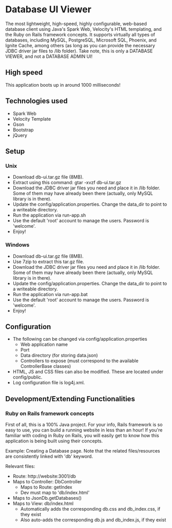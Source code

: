 # Database UI Viewer

The most lightweight, high-speed, highly configurable, web-based database client using Java's Spark Web,
Velocity's HTML templating, and the Ruby on Rails framework concepts. It supports virtually all types of databases, including MySQL, PostgreSQL, Microsoft SQL, Phoenix, and Ignite Cache, among others (as long as you can provide the necessary JDBC driver jar files to /lib folder).
Take note, this is only a DATABASE VIEWER, and not a DATABASE ADMIN UI!

## High speed
This application boots up in around 1000 milliseconds!

## Technologies used
- Spark Web
- Velocity Template
- Gson
- Bootstrap
- jQuery

## Setup

### Unix
- Download db-ui.tar.gz file (8MB).
- Extract using this command: gtar -xvzf db-ui.tar.gz
- Download the JDBC driver jar files you need and place it in /lib folder. Some of them may have already been there (actually, only MySQL library is in there).
- Update the config/application.properties. Change the data_dir to point to a writeable directory.
- Run the application via run-app.sh
- Use the default 'root' account to manage the users. Password is 'welcome'.
- Enjoy!

### Windows
- Download db-ui.tar.gz file (8MB).
- Use 7zip to extract this tar.gz file.
- Download the JDBC driver jar files you need and place it in /lib folder. Some of them may have already been there (actually, only MySQL library is in there).
- Update the config/application.properties. Change the data_dir to point to a writeable directory.
- Run the application via run-app.bat
- Use the default 'root' account to manage the users. Password is 'welcome'.
- Enjoy!

## Configuration
- The following can be changed via config/application.properties
  - Web application name
  - Port
  - Data directory (for storing data.json)
  - Controllers to expose (must correspond to the available ControllerBase classes)
- HTML, JS and CSS files can also be modified. These are located under config/public.
- Log configuration file is log4j.xml.

## Development/Extending Functionalities

### Ruby on Rails framework concepts
First of all, this is a 100% Java project. 
For your info, Rails framework is so easy to use, you can build a running website in less than an hour! If you're familiar with coding in Ruby on Rails, you will easily get to know how this application is being built using their concepts.

Example: Creating a Database page. Note that the related files/resources are consistently linked with 'db' keyword.

Relevant files:
  - Route: http://website:3001/db
  - Maps to Controller: DbController
    - Maps to Route: getIndex
    - Dev must map to 'db/index.html'
  - Maps to JsonDb.getDatabases()
  - Maps to View: db/index.html
    - Automatically adds the corresponding db.css and db_index.css, if they exist
    - Also auto-adds the corresponding db.js and db_index.js, if they exist
  


